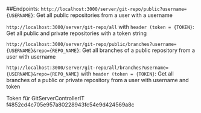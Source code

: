 ##Endpoints:
`http://localhost:3000/server/git-repo/public?username={USERNAME}`: 
Get all public repositories from a user with a username

`http://localhost:3000/server/git-repo/all` with `header (token = {TOKEN}`: 
Get all public and private repositories with a token string

`http://localhost:3000/server/git-repo/public/branches?username={USERNAME}&repo={REPO_NAME}`: 
Get all branches of a public repository from a user with username 
    
`http://localhost:3000/server/git-repo/all/branches?username={USERNAME}&repo={REPO_NAME}` with `header (token = {TOKEN}`:
Get all branches of a public or private repository from a user with username and token



 Token für GitServerControllerIT f4852cd4c705e957a80228943fc54e9d424569a8c